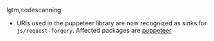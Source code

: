lgtm,codescanning
* URIs used in the puppeteer library are now recognized as sinks for `js/request-forgery`.
  Affected packages are
    [puppeteer](https://www.npmjs.com/package/puppeteer)